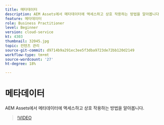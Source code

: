 ```yaml
---
title: 메타데이터
description: AEM Assets에서 메타데이터에 액세스하고 상호 작용하는 방법을 알아봅니다.
feature: 메타데이터
role: Business Practitioner
level: Beginner
version: cloud-service
kt: 4303
thumbnail: 32045.jpg
topic: 컨텐츠 관리
source-git-commit: d9714b9a291ec3ee5f3dba9723de72bb120d2149
workflow-type: tm+mt
source-wordcount: '27'
ht-degree: 18%

---
```



# 메타데이터

AEM Assets에서 메타데이터에 액세스하고 상호 작용하는 방법을 알아봅니다.

>[!VIDEO](https://video.tv.adobe.com/v/32045/?quality=12&learn=on&hidetitle=true)
